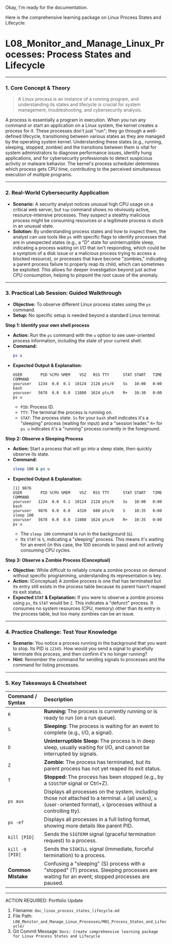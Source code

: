 Okay, I'm ready for the documentation.

Here is the comprehensive learning package on Linux Process States and Lifecycle:

# L08\_Monitor\_and\_Manage\_Linux\_Processes: Process States and Lifecycle

-----

### 1\. Core Concept & Theory

> A Linux process is an instance of a running program, and understanding its states and lifecycle is crucial for system management, troubleshooting, and cybersecurity analysis.

A process is essentially a program in execution. When you run any command or start an application on a Linux system, the kernel creates a process for it. These processes don't just "run"; they go through a well-defined lifecycle, transitioning between various states as they are managed by the operating system kernel. Understanding these states (e.g., running, sleeping, stopped, zombie) and the transitions between them is vital for system administrators to diagnose performance issues, identify hung applications, and for cybersecurity professionals to detect suspicious activity or malware behavior. The kernel's process scheduler determines which process gets CPU time, contributing to the perceived simultaneous execution of multiple programs.

-----

### 2\. Real-World Cybersecurity Application

  * **Scenario:** A security analyst notices unusual high CPU usage on a critical web server, but `top` command shows no obviously active, resource-intensive processes. They suspect a stealthy malicious process might be consuming resources or a legitimate process is stuck in an unusual state.
  * **Solution:** By understanding process states and how to inspect them, the analyst can use tools like `ps` with specific flags to identify processes that are in unexpected states (e.g., a "D" state for uninterruptible sleep, indicating a process waiting on I/O that isn't responding, which could be a symptom of a disk issue or a malicious process trying to access a blocked resource), or processes that have become "zombies," indicating a parent process failure to properly reap its child, which can sometimes be exploited. This allows for deeper investigation beyond just active CPU consumption, helping to pinpoint the root cause of the anomaly.

-----

### 3\. Practical Lab Session: Guided Walkthrough

  * **Objective:** To observe different Linux process states using the `ps` command.
  * **Setup:** No specific setup is needed beyond a standard Linux terminal.

**Step 1: Identify your own shell process**

  * **Action:** Run the `ps` command with the `u` option to see user-oriented process information, including the state of your current shell.
  * **Command:**
    ```bash
    ps u
    ```
  * **Expected Output & Explanation:**
    ```
    USER        PID %CPU %MEM    VSZ   RSS TTY      STAT START   TIME COMMAND
    youruser   1234  0.0  0.1  10124  2128 pts/0    Ss   10:00   0:00 bash
    youruser   5678  0.0  0.0  11080  1624 pts/0    R+   10:30   0:00 ps u
    ```
      * `PID`: Process ID.
      * `TTY`: The terminal the process is running on.
      * `STAT`: The process state. `Ss` for your `bash` shell indicates it's a "sleeping" process (waiting for input) and a "session leader." `R+` for `ps u` indicates it's a "running" process currently in the foreground.

**Step 2: Observe a Sleeping Process**

  * **Action:** Start a process that will go into a sleep state, then quickly observe its state.
  * **Command:**
    ```bash
    sleep 100 & ps u
    ```
  * **Expected Output & Explanation:**
    ```
    [1] 9876
    USER        PID %CPU %MEM    VSZ   RSS TTY      STAT START   TIME COMMAND
    youruser   1234  0.0  0.1  10124  2128 pts/0    Ss   10:00   0:00 bash
    youruser   9876  0.0  0.0   4320   680 pts/0    S    10:35   0:00 sleep 100
    youruser   5678  0.0  0.0  11080  1624 pts/0    R+   10:35   0:00 ps u
    ```
      * The `sleep 100` command is run in the background (`&`).
      * Its `STAT` is `S`, indicating a "sleeping" process. This means it's waiting for an event (in this case, the 100 seconds to pass) and not actively consuming CPU cycles.

**Step 3: Observe a Zombie Process (Conceptual)**

  * **Objective:** While difficult to reliably create a zombie process on demand without specific programming, understanding its representation is key.
  * **Action:** (Conceptual) A zombie process is one that has terminated but its entry still exists in the process table because its parent hasn't reaped its exit status.
  * **Expected `STAT` & Explanation:** If you were to observe a zombie process using `ps`, its `STAT` would be `Z`. This indicates a "defunct" process. It consumes no system resources (CPU, memory) other than its entry in the process table, but too many zombies can be an issue.

-----

### 4\. Practice Challenge: Test Your Knowledge

  * **Scenario:** You notice a process running in the background that you want to stop. Its PID is `12345`. How would you send a signal to gracefully terminate this process, and then confirm it's no longer running?
  * **Hint:** Remember the command for sending signals to processes and the command for listing processes.

-----

### 5\. Key Takeaways & Cheatsheet

| Command / Syntax        | Description                                                                                             |
| :---------------------- | :------------------------------------------------------------------------------------------------------ |
| `R`                     | **Running:** The process is currently running or is ready to run (on a run queue).                     |
| `S`                     | **Sleeping:** The process is waiting for an event to complete (e.g., I/O, a signal).                |
| `D`                     | **Uninterruptible Sleep:** The process is in deep sleep, usually waiting for I/O, and cannot be interrupted by signals. |
| `Z`                     | **Zombie:** The process has terminated, but its parent process has not yet reaped its exit status.       |
| `T`                     | **Stopped:** The process has been stopped (e.g., by a `SIGSTOP` signal or Ctrl+Z).                       |
| `ps aux`                | Displays all processes on the system, including those not attached to a terminal. `a` (all users), `u` (user-oriented format), `x` (processes without a controlling tty).|
| `ps -ef`                | Displays all processes in a full listing format, showing more details like parent PID.                  |
| `kill [PID]`            | Sends the `SIGTERM` signal (graceful termination request) to a process.                                |
| `kill -9 [PID]`         | Sends the `SIGKILL` signal (immediate, forceful termination) to a process.                            |
| **Common Mistake** | Confusing a "sleeping" (S) process with a "stopped" (T) process. Sleeping processes are waiting for an event; stopped processes are paused. |

-----

ACTION REQUIRED: Portfolio Update

1.  Filename: `doc_linux_process_states_lifecycle.md`
2.  File Path: `L08_Monitor_and_Manage_Linux_Processes/M01_Process_States_and_Lifecycle/`
3.  Git Commit Message: `Docs: Create comprehensive learning package for Linux Process States and Lifecycle`